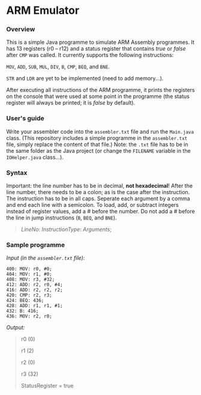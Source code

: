 # ARM Emulator

### Overview

This is a simple Java programme to simulate ARM Assembly programmes. It has 13 registers (r0 – r12) and a status register that contains *true* or *false* after `CMP` was called. It currently supports the following instructions:

`MOV`, `ADD`, `SUB`, `MUL`, `DIV`, `B`, `CMP`, `BEQ`, and `BNE`.

`STR` and `LDR` are yet to be implemented (need to add memory...).

After executing all instructions of the ARM programme, it prints the registers on the console that were used at some point in the programme (the status register will always be printed; it is *false* by default).



### User's guide

Write your assembler code into the `assembler.txt` file and run the `Main.java` class. (This repository includes a simple programme in the `assembler.txt` file, simply replace the content of that file.) Note: the `.txt` file has to be in the same folder as the Java project (or change the `FILENAME` variable in the `IOHelper.java` class...).



### Syntax

Important: the line number has to be in decimal, **not hexadecimal**! After the line number, there needs to be a colon; as is the case after the instruction. The instruction has to be in all caps. Seperate each argument by a comma and end each line with a semicolon. To load, add, or subtract integers instead of register values, add a *#* before the number. Do not add a *#* before the line in jump instructions (`B`, `BEQ`, and `BNE`).

> *LineNo*: *InstructionType*: *Arguments*;



### Sample programme

*Input (in the `assembler.txt` file):*

~~~Assembly
400: MOV: r0, #0;
404: MOV: r1, #0;
408: MOV: r3, #32;
412: ADD: r2, r0, #4;
416: ADD: r2, r2, r2;
420: CMP: r2, r3;
424: BEQ: 436;
428: ADD: r1, r1, #1;
432: B: 416;
436: MOV: r2, r0;
~~~

*Output:*

> r0 (0)
> 
> r1 (2)
> 
> r2 (0)
> 
> r3 (32)
> 
> StatusRegister = true
